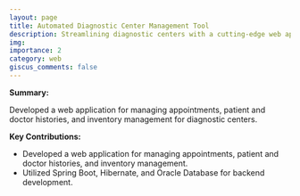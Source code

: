 ```yaml
---
layout: page
title: Automated Diagnostic Center Management Tool
description: Streamlining diagnostic centers with a cutting-edge web app for efficient appointment scheduling, patient management, and inventory tracking.
img:
importance: 2
category: web
giscus_comments: false
---
```


**Summary:**

Developed a web application for managing appointments, patient and doctor histories, and inventory management for diagnostic centers.

**Key Contributions:**

- Developed a web application for managing appointments, patient and doctor histories, and inventory management.
- Utilized Spring Boot, Hibernate, and Oracle Database for backend development.
